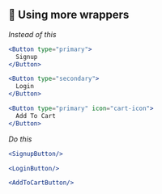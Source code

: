## 🎁 Using more wrappers

*Instead of this*

```jsx
<Button type="primary">
  Signup
</Button>

<Button type="secondary">
  Login
</Button>

<Button type="primary" icon="cart-icon">
  Add To Cart
</Button>
```

*Do this*

```jsx
<SignupButton/>

<LoginButton/>

<AddToCartButton/>
```
